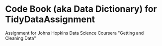 Code Book (aka Data Dictionary) for TidyDataAssignment
======================================================

Assignment for Johns Hopkins Data Science Coursera "Getting and Cleaning Data"
